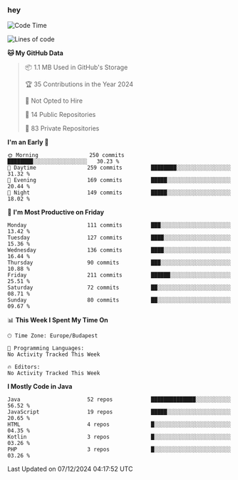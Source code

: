 ### hey

<!--START_SECTION:waka-->
![Code Time](http://img.shields.io/badge/Code%20Time-1%2C037%20hrs%202%20mins-blue)

![Lines of code](https://img.shields.io/badge/From%20Hello%20World%20I%27ve%20Written-1.1%20million%20lines%20of%20code-blue)

**🐱 My GitHub Data** 

> 📦 1.1 MB Used in GitHub's Storage 
 > 
> 🏆 35 Contributions in the Year 2024
 > 
> 🚫 Not Opted to Hire
 > 
> 📜 14 Public Repositories 
 > 
> 🔑 83 Private Repositories 
 > 
**I'm an Early 🐤** 

```text
🌞 Morning                250 commits         ████████░░░░░░░░░░░░░░░░░   30.23 % 
🌆 Daytime                259 commits         ████████░░░░░░░░░░░░░░░░░   31.32 % 
🌃 Evening                169 commits         █████░░░░░░░░░░░░░░░░░░░░   20.44 % 
🌙 Night                  149 commits         █████░░░░░░░░░░░░░░░░░░░░   18.02 % 
```
📅 **I'm Most Productive on Friday** 

```text
Monday                   111 commits         ███░░░░░░░░░░░░░░░░░░░░░░   13.42 % 
Tuesday                  127 commits         ████░░░░░░░░░░░░░░░░░░░░░   15.36 % 
Wednesday                136 commits         ████░░░░░░░░░░░░░░░░░░░░░   16.44 % 
Thursday                 90 commits          ███░░░░░░░░░░░░░░░░░░░░░░   10.88 % 
Friday                   211 commits         ██████░░░░░░░░░░░░░░░░░░░   25.51 % 
Saturday                 72 commits          ██░░░░░░░░░░░░░░░░░░░░░░░   08.71 % 
Sunday                   80 commits          ██░░░░░░░░░░░░░░░░░░░░░░░   09.67 % 
```


📊 **This Week I Spent My Time On** 

```text
🕑︎ Time Zone: Europe/Budapest

💬 Programming Languages: 
No Activity Tracked This Week

🔥 Editors: 
No Activity Tracked This Week
```

**I Mostly Code in Java** 

```text
Java                     52 repos            ██████████████░░░░░░░░░░░   56.52 % 
JavaScript               19 repos            █████░░░░░░░░░░░░░░░░░░░░   20.65 % 
HTML                     4 repos             █░░░░░░░░░░░░░░░░░░░░░░░░   04.35 % 
Kotlin                   3 repos             █░░░░░░░░░░░░░░░░░░░░░░░░   03.26 % 
PHP                      3 repos             █░░░░░░░░░░░░░░░░░░░░░░░░   03.26 % 
```




 Last Updated on 07/12/2024 04:17:52 UTC
<!--END_SECTION:waka-->
